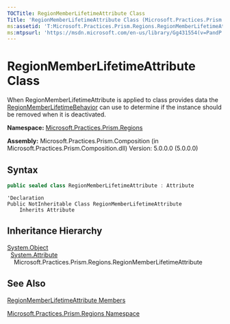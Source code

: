 ```yaml
---
TOCTitle: RegionMemberLifetimeAttribute Class
Title: 'RegionMemberLifetimeAttribute Class (Microsoft.Practices.Prism.Regions)'
ms:assetid: 'T:Microsoft.Practices.Prism.Regions.RegionMemberLifetimeAttribute'
ms:mtpsurl: 'https://msdn.microsoft.com/en-us/library/Gg431554(v=PandP.50)'
---
```


# RegionMemberLifetimeAttribute Class

When RegionMemberLifetimeAttribute is applied to class provides data the [RegionMemberLifetimeBehavior](https://msdn.microsoft.com/en-us/library/microsoft.practices.prism.regions.behaviors.regionmemberlifetimebehavior(v=pandp.50)) can use to determine if the instance should be removed when it is deactivated.

**Namespace:** [Microsoft.Practices.Prism.Regions](https://msdn.microsoft.com/en-us/library/microsoft.practices.prism.regions(v=pandp.50))

**Assembly:** Microsoft.Practices.Prism.Composition (in Microsoft.Practices.Prism.Composition.dll) Version: 5.0.0.0 (5.0.0.0)

## Syntax

```C#
public sealed class RegionMemberLifetimeAttribute : Attribute
```

```VB
'Declaration
Public NotInheritable Class RegionMemberLifetimeAttribute
	Inherits Attribute
```

## Inheritance Hierarchy

[System.Object](http://msdn2.microsoft.com/en-us/library/e5kfa45b)<br/>
  [System.Attribute](http://msdn2.microsoft.com/en-us/library/e8kc3626)<br/>
    Microsoft.Practices.Prism.Regions.RegionMemberLifetimeAttribute

## See Also

[RegionMemberLifetimeAttribute Members](https://msdn.microsoft.com/en-us/library/microsoft.practices.prism.regions.regionmemberlifetimeattribute_members(v=pandp.50))

[Microsoft.Practices.Prism.Regions Namespace](https://msdn.microsoft.com/en-us/library/microsoft.practices.prism.regions(v=pandp.50))
